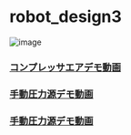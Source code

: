 # robot_design3   
![image](https://user-images.githubusercontent.com/92899820/185357327-5603d1e5-c56a-4ddc-b161-3e5461fe6f94.png)

### [コンプレッサエアデモ動画](https://youtu.be/QGkopWH3vMc)
### [手動圧力源デモ動画](https://youtu.be/cScoXsuCC9I)
### [手動圧力源デモ動画](https://youtu.be/XETNko8KaTk)

